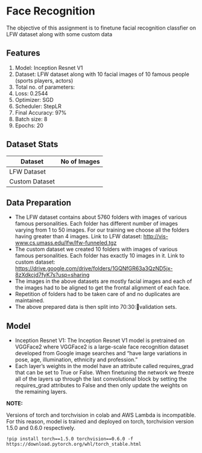 
# Face Recognition

The objective of this assignment is to finetune facial recognition classfier on LFW dataset along with some custom data

<h2>Features</h2>

1. Model: Inception Resnet V1
2. Dataset: LFW dataset along with 10 facial images of 10 famous people (sports players, actors)
3. Total no. of parameters:
4. Loss: 0.2544
5. Optimizer: SGD
6. Scheduler: StepLR
7. Final Accuracy: 97%
8. Batch size: 8
9. Epochs: 20

<h2>Dataset Stats</h2>
<table>
<thead>
  <tr>
    <th>Dataset</th>
    <th>No of Images</th>
  </tr>
</thead>
  <tbody>
  <tr>
    <td>LFW Dataset<br></td>
    <td></td>
  </tr>
  <tr>
    <td>Custom Dataset<br></td>
    <td></td>
  </tr>
  </tbody>
</table>

<h2>Data Preparation</h2>

- The LFW dataset contains about 5760 folders with images of various famous personalities. Each folder has different number of images varying from 1 to 50 images. For our       training we choose all the folders having greater than 4 images.
  Link to LFW dataset: http://vis-www.cs.umass.edu/lfw/lfw-funneled.tgz
- The custom dataset we created 10 folders with images of various famous personalities. Each folder has exactly 10 images in it.
  Link to custom dataset: https://drive.google.com/drive/folders/1GQNfGR63a3QzND5jx-8zXdkcjd7fyK7s?usp=sharing
- The images in the above datasets are mostly facial images and each of the images had to be aligned to get the frontal alignment of each face.
- Repetition of folders had to be taken care of and no duplicates are maintained.
- The above prepared data is then split into 70:30::train:validation sets.

<h2>Model</h2>

- Inception Resnet V1: The Inception Resnet V1 model is pretrained on VGGFace2 where VGGFace2 is a large-scale face recognition dataset developed from Google image searches and “have large variations in pose, age, illumination, ethnicity and profession.”
- Each layer’s weights in the model have an attribute called requires_grad that can be set to True or False. When finetuning the network we freeze all of the layers up through the last convolutional block by setting the requires_grad attributes to False and then only update the weights on the remaining layers.

**NOTE:**

Versions of torch and torchvision in colab and AWS Lambda is incompatible. For this reason, model is trained and deployed on torch, torchvision version 1.5.0 and 0.6.0 respectively.

```
!pip install torch==1.5.0 torchvision==0.6.0 -f https://download.pytorch.org/whl/torch_stable.html 
```
